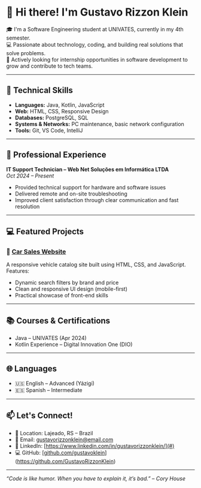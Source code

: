 # 👋 Hi there! I'm Gustavo Rizzon Klein

🎓 I'm a Software Engineering student at UNIVATES, currently in my 4th semester.  
💻 Passionate about technology, coding, and building real solutions that solve problems.  
🚀 Actively looking for internship opportunities in software development to grow and contribute to tech teams.  

---

## 🧠 Technical Skills

- **Languages:** Java, Kotlin, JavaScript  
- **Web:** HTML, CSS, Responsive Design  
- **Databases:** PostgreSQL, SQL  
- **Systems & Networks:** PC maintenance, basic network configuration  
- **Tools:** Git, VS Code, IntelliJ

---

## 💼 Professional Experience

**IT Support Technician – Web Net Soluções em Informática LTDA**  
*Oct 2024 – Present*  
- Provided technical support for hardware and software issues  
- Delivered remote and on-site troubleshooting  
- Improved client satisfaction through clear communication and fast resolution  

---

## 💻 Featured Projects

### 🚗 [Car Sales Website](#)
A responsive vehicle catalog site built using HTML, CSS, and JavaScript.  
Features:
- Dynamic search filters by brand and price  
- Clean and responsive UI design (mobile-first)  
- Practical showcase of front-end skills  

---

## 📚 Courses & Certifications

- Java – UNIVATES (Apr 2024)  
- Kotlin Experience – Digital Innovation One (DIO)

---

## 🌐 Languages

- 🇺🇸 English – Advanced (Yázigi)  
- 🇪🇸 Spanish – Intermediate

---

## 📫 Let's Connect!

- 📍 Location: Lajeado, RS – Brazil  
- 📧 Email: gustavorizzonklein@email.com  
- 🔗 LinkedIn: [https://www.linkedin.com/in/gustavorizzonklein/](#)  
- 💻 GitHub: [[github.com/gustavoklein](https://github.com/GustavoRizzonKlein)](https://github.com/GustavoRizzonKlein)

---

_“Code is like humor. When you have to explain it, it’s bad.” – Cory House_
